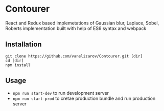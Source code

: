 # Contourer

React and Redux based implemetations of Gaussian blur, Laplace, Sobel, Roberts implementation built with help of ES6 syntax and webpack

## Installation

```
git clone https://github.com/vanelizarov/Contourer.git [dir]
cd [dir]
npm install
```

## Usage
* `npm run start-dev` to run development server
* `npm run start-prod` to cretae production bundle and run production server